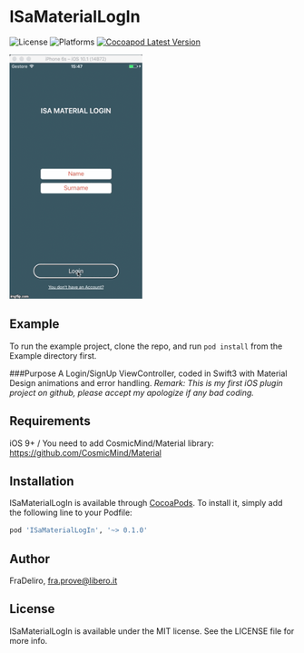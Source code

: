 # ISaMaterialLogIn

![License](https://img.shields.io/badge/License-MIT-brightgreen.svg)
![Platforms](https://img.shields.io/badge/Platform-iOS-blue.svg)
[![Cocoapod Latest Version](https://img.shields.io/badge/Version-0.1.0-brightgreen.svg)](https://cocoapods.org/?q=ISaMaterialLogIn)

![Alt text](/Example/ISaMaterialLogIn/ISaMaterialLogin.gif?raw=true)

## Example
To run the example project, clone the repo, and run `pod install` from the Example directory first.

###Purpose
A Login/SignUp ViewController, coded in Swift3 with Material Design animations and error handling. 
_Remark: This is my first iOS plugin project on github, please accept my apologize if any bad coding._

## Requirements
iOS 9+ / You need to add CosmicMind/Material library: https://github.com/CosmicMind/Material

## Installation
ISaMaterialLogIn is available through [CocoaPods](http://cocoapods.org). To install
it, simply add the following line to your Podfile:

```ruby
pod 'ISaMaterialLogIn', '~> 0.1.0'
```

## Author

FraDeliro, fra.prove@libero.it

## License

ISaMaterialLogIn is available under the MIT license. See the LICENSE file for more info.
